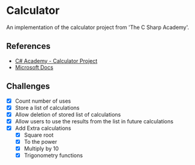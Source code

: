 # Calculator

An implementation of the calculator project from 'The C Sharp Academy'.

## References

- [C# Academy - Calculator Project](https://www.thecsharpacademy.com/project/11)
- [Microsoft Docs](https://docs.microsoft.com/en-us/visualstudio/get-started/csharp/tutorial-console?view=vs-2022)

## Challenges

- [X] Count number of uses
- [X] Store a list of calculations
- [X] Allow deletion of stored list of calculations
- [X] Allow users to use the results from the list in future calculations
- [X] Add Extra calculations
  - [X] Square root
  - [X] To the power
  - [X] Multiply by 10
  - [X] Trigonometry functions
